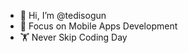 - 👋 Hi, I’m @tedisogun
- 📱 Focus on Mobile Apps Development
- 🏋️ Never Skip Coding Day

<!---
tedisogun/tedisogun is a ✨ special ✨ repository because its `README.md` (this file) appears on your GitHub profile.
You can click the Preview link to take a look at your changes.
--->
